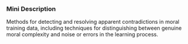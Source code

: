 ### Mini Description

Methods for detecting and resolving apparent contradictions in moral training data, including techniques for distinguishing between genuine moral complexity and noise or errors in the learning process.

